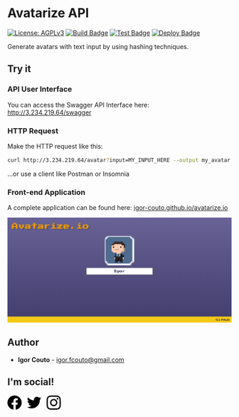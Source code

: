 # Avatarize API

[![License: AGPLv3](https://img.shields.io/badge/License-AGPLv3-blue.svg)](https://github.com/igor-couto/avatarize-api/blob/main/LICENSE)
[![Build Badge](https://github.com/igor-couto/avatarize-api/actions/workflows/build.yml/badge.svg)](https://github.com/igor-couto/avatarize-api/actions/workflows/build.yml)
[![Test Badge](https://github.com/igor-couto/avatarize-api/actions/workflows/tests.yml/badge.svg)](https://github.com/igor-couto/avatarize-api/actions/workflows/tests.yml)
[![Deploy Badge](https://github.com/igor-couto/avatarize-api/actions/workflows/deploy.yml/badge.svg)](https://github.com/igor-couto/avatarize-api/actions/workflows/deploy.yml)

Generate avatars with text input by using hashing techniques.

## Try it

### API User Interface 
You can access the Swagger API Interface here:
http://3.234.219.64/swagger

### HTTP Request
Make the HTTP request like this:
```bash
curl http://3.234.219.64/avatar?input=MY_INPUT_HERE --output my_avatar.png
```

...or use a client like Postman or Insomnia

### Front-end Application
A complete application can be found here: [igor-couto.github.io/avatarize.io](https://igor-couto.github.io/avatarize.io)

![](https://github.com/igor-couto/images/blob/main/avatarize/screenshot.png)

## Author

* **Igor Couto** - [igor.fcouto@gmail.com](mailto:igor.fcouto@gmail.com)

## I'm social!

<a href="https://www.facebook.com/igor.couto/" target="_blank"><img height="32" width="32" src="https://raw.githubusercontent.com/igor-couto/images/main/social-icons/facebook.svg" /></a> &nbsp;&nbsp;<a href="https://twitter.com/igr_couto" target="_blank"><img height="32" width="32" src="https://raw.githubusercontent.com/igor-couto/images/main/social-icons/twitter.svg" /></a> &nbsp;&nbsp;<a href="https://www.instagram.com/igor.fcouto/" target="_blank"><img height="32" width="32" src="https://raw.githubusercontent.com/igor-couto/images/main/social-icons/instagram.svg" /></a>
